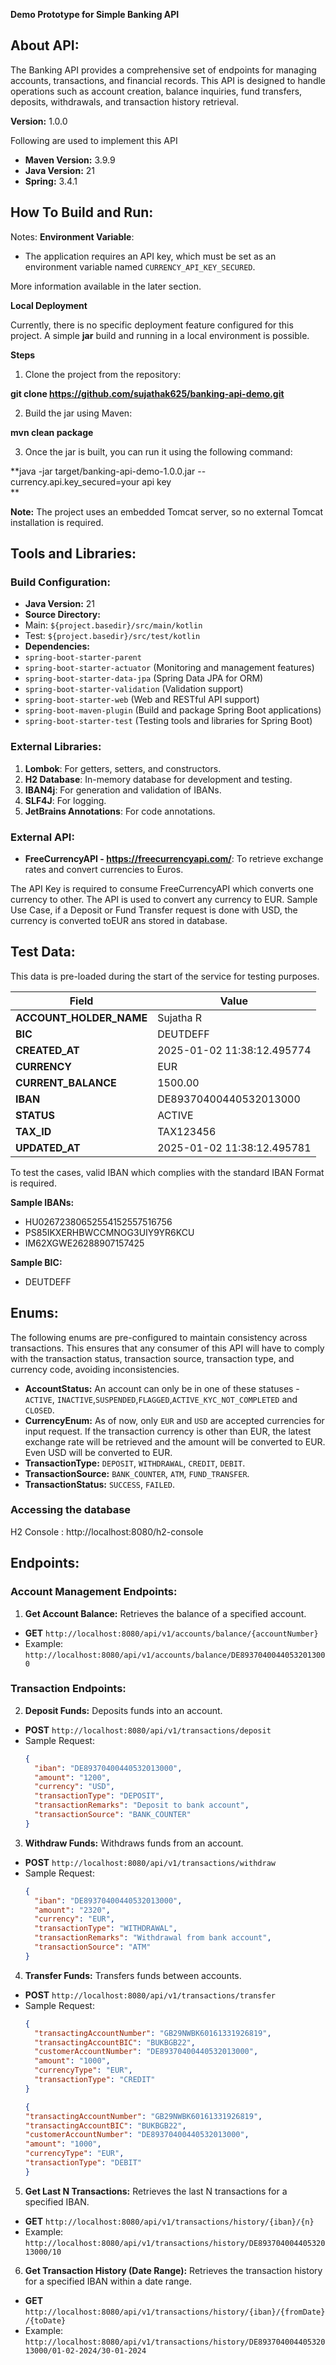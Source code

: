 **Demo Prototype for Simple Banking API**
## About API:

The Banking API provides a comprehensive set of endpoints for managing accounts, transactions, and financial records. This API is designed to handle operations such as account creation, balance inquiries, fund transfers, deposits, withdrawals, and transaction history retrieval.

**Version:** 1.0.0

Following are used to implement this API

- **Maven Version:** 3.9.9
- **Java Version:** 21
- **Spring:** 3.4.1

## How To Build and Run:

Notes:
**Environment Variable**:
- The application requires an API key, which must be set as an environment variable named `CURRENCY_API_KEY_SECURED`.

More information available in the later section.

**Local Deployment**

Currently, there is no specific deployment feature configured for this project. A simple **jar** build and running in a local environment is possible.

**Steps**

1. Clone the project from the repository:

**git clone https://github.com/sujathak625/banking-api-demo.git**

2. Build the jar using Maven:

**mvn clean package**

3. Once the jar is built, you can run it using the following command:

**java -jar target/banking-api-demo-1.0.0.jar --currency.api.key_secured=your api key                  
**

**Note:** The project uses an embedded Tomcat server, so no external Tomcat installation is required.

## Tools and Libraries:

### Build Configuration:
- **Java Version:** 21
- **Source Directory:**
- Main: `${project.basedir}/src/main/kotlin`
- Test: `${project.basedir}/src/test/kotlin`
- **Dependencies:**
- `spring-boot-starter-parent`
- `spring-boot-starter-actuator` (Monitoring and management features)
- `spring-boot-starter-data-jpa` (Spring Data JPA for ORM)
- `spring-boot-starter-validation` (Validation support)
- `spring-boot-starter-web` (Web and RESTful API support)
- `spring-boot-maven-plugin` (Build and package Spring Boot applications)
- `spring-boot-starter-test` (Testing tools and libraries for Spring Boot)

### External Libraries:
1. **Lombok**: For getters, setters, and constructors.
2. **H2 Database**: In-memory database for development and testing.
3. **IBAN4j**: For generation and validation of IBANs.
4. **SLF4J**: For logging.
5. **JetBrains Annotations**: For code annotations.

### External API:
- **FreeCurrencyAPI - https://freecurrencyapi.com/**: To retrieve exchange rates and convert currencies to Euros.

The API Key is required to consume FreeCurrencyAPI which converts one currency to other. The API is used to convert
any currency to EUR. Sample Use Case, if a Deposit or Fund Transfer request is done with USD, the currency is converted toEUR ans stored
in database.

## Test Data:
This data is pre-loaded during the start of the service for testing purposes.

| **Field**              | **Value**                  |
|------------------------|----------------------------|
| **ACCOUNT_HOLDER_NAME** | Sujatha R                  |
| **BIC**                 | DEUTDEFF                   |
| **CREATED_AT**          | 2025-01-02 11:38:12.495774 |
| **CURRENCY**            | EUR                        |
| **CURRENT_BALANCE**    | 1500.00                    |
| **IBAN**                | DE89370400440532013000     |
| **STATUS**              | ACTIVE                     |
| **TAX_ID**              | TAX123456                  |
| **UPDATED_AT**          | 2025-01-02 11:38:12.495781 |

To test the cases, valid IBAN which complies with the standard IBAN Format is required.

**Sample IBANs:** 
- HU02672380652554152557516756
- PS85IKXERHBWCCMNOG3UIY9YR6KCU
- IM62XGWE26288907157425

**Sample BIC:**
- DEUTDEFF

## Enums:
The following enums are pre-configured to maintain consistency across transactions. This ensures that any consumer of this API will have to comply with the transaction status, transaction source, transaction type, and currency code, avoiding inconsistencies.

- **AccountStatus:** An account can only be in one of these statuses - `ACTIVE`, `INACTIVE`,`SUSPENDED`,`FLAGGED`,`ACTIVE_KYC_NOT_COMPLETED` and `CLOSED`.
- **CurrencyEnum:** As of now, only `EUR` and `USD` are accepted currencies for input request. If the transaction currency is other than EUR, the latest exchange rate will be retrieved and the amount will be converted to EUR. Even USD will be converted to EUR.
- **TransactionType:** `DEPOSIT`, `WITHDRAWAL`, `CREDIT`, `DEBIT`.
- **TransactionSource:** `BANK_COUNTER`, `ATM`, `FUND_TRANSFER`.
- **TransactionStatus:** `SUCCESS`, `FAILED`.

### Accessing the database

H2 Console : http://localhost:8080/h2-console

## Endpoints:

### Account Management Endpoints:

1. **Get Account Balance:** Retrieves the balance of a specified account.
- **GET** `http://localhost:8080/api/v1/accounts/balance/{accountNumber}`
- Example: `http://localhost:8080/api/v1/accounts/balance/DE89370400440532013000`

### Transaction Endpoints:

2. **Deposit Funds:** Deposits funds into an account.
- **POST** `http://localhost:8080/api/v1/transactions/deposit`
- Sample Request:
  ```json
  {
    "iban": "DE89370400440532013000",
    "amount": "1200",
    "currency": "USD",
    "transactionType": "DEPOSIT",
    "transactionRemarks": "Deposit to bank account",
    "transactionSource": "BANK_COUNTER"
  }
  ```

3. **Withdraw Funds:** Withdraws funds from an account.
- **POST** `http://localhost:8080/api/v1/transactions/withdraw`
- Sample Request:
  ```json
  {
    "iban": "DE89370400440532013000",
    "amount": "2320",
    "currency": "EUR",
    "transactionType": "WITHDRAWAL",
    "transactionRemarks": "Withdrawal from bank account",
    "transactionSource": "ATM"
  }
  ```

4. **Transfer Funds:** Transfers funds between accounts.
- **POST** `http://localhost:8080/api/v1/transactions/transfer`
- Sample Request:
  ```json
  {
    "transactingAccountNumber": "GB29NWBK60161331926819",
    "transactingAccountBIC": "BUKBGB22",
    "customerAccountNumber": "DE89370400440532013000",
    "amount": "1000",
    "currencyType": "EUR",
    "transactionType": "CREDIT"
  }
  ```
    ```json
  {
    "transactingAccountNumber": "GB29NWBK60161331926819",
    "transactingAccountBIC": "BUKBGB22",
    "customerAccountNumber": "DE89370400440532013000",
    "amount": "1000",
    "currencyType": "EUR",
    "transactionType": "DEBIT"
  }
  ```

5. **Get Last N Transactions:** Retrieves the last N transactions for a specified IBAN.
- **GET** `http://localhost:8080/api/v1/transactions/history/{iban}/{n}`
- Example: `http://localhost:8080/api/v1/transactions/history/DE89370400440532013000/10`

6. **Get Transaction History (Date Range):** Retrieves the transaction history for a specified IBAN within a date range.
- **GET** `http://localhost:8080/api/v1/transactions/history/{iban}/{fromDate}/{toDate}`
- Example: `http://localhost:8080/api/v1/transactions/history/DE89370400440532013000/01-02-2024/30-01-2024`
